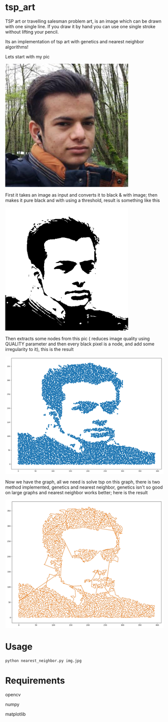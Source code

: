 # tsp_art
TSP art or travelling salesman problem art, is an image which can be drawn with one single line. If you draw it by hand you can use one single stroke without lifting your pencil. 

Its an implementation of tsp art with genetics and nearest neighbor algorithms!

Lets start with my pic

![alt text](https://github.com/salar-shdk/tsp_art/blob/master/pics/me_figure0.jpg)

First it takes an image as input and converts it to black & with image; then makes it pure black and with using a threshold, result is something like this

![alt text](https://github.com/salar-shdk/tsp_art/blob/master/pics/me_figure1.png)

Then extracts some nodes from this pic ( reduces image quality using QUALITY parameter and then every black pixel is a node, and add some irregularity to it), this is the result

![alt text](https://github.com/salar-shdk/tsp_art/blob/master/pics/me_figure2.png)

Now we have the graph, all we need is solve tsp on this graph, there is two method implemented, genetics and nearest neighbor, genetics isn't so good on large graphs and nearest neighbor works better; here is the result

![alt text](https://github.com/salar-shdk/tsp_art/blob/master/pics/me_figure3.png)


# Usage
```
python nearest_neighbor.py img.jpg
```

# Requirements
opencv

numpy

matplotlib
